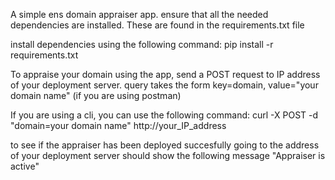 A simple ens domain appraiser app.
ensure that all the needed dependencies are installed. These are found in the requirements.txt file

install dependencies using the following command:
pip install -r requirements.txt

To appraise your domain using the app, send a POST request to IP address of your deployment server.
query takes the form key=domain, value="your domain name" (if you are using postman)

If you are using a cli, you can use the following command:
curl -X POST -d "domain=your domain name" http://your_IP_address

to see if the appraiser has been deployed succesfully going to the address of your deployment server should show the following message
"Appraiser is active"
